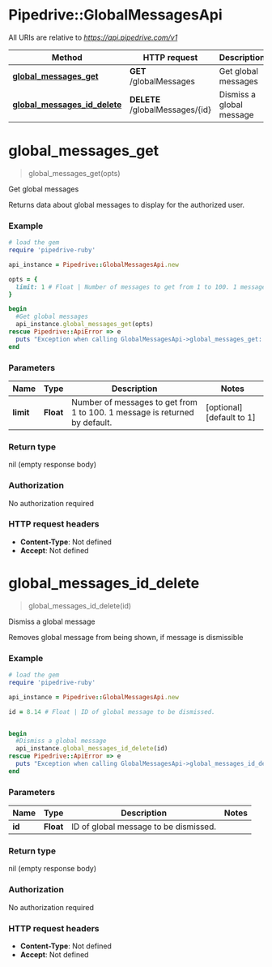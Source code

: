 # Pipedrive::GlobalMessagesApi

All URIs are relative to *https://api.pipedrive.com/v1*

Method | HTTP request | Description
------------- | ------------- | -------------
[**global_messages_get**](GlobalMessagesApi.md#global_messages_get) | **GET** /globalMessages | Get global messages
[**global_messages_id_delete**](GlobalMessagesApi.md#global_messages_id_delete) | **DELETE** /globalMessages/{id} | Dismiss a global message


# **global_messages_get**
> global_messages_get(opts)

Get global messages

Returns data about global messages to display for the authorized user.

### Example
```ruby
# load the gem
require 'pipedrive-ruby'

api_instance = Pipedrive::GlobalMessagesApi.new

opts = { 
  limit: 1 # Float | Number of messages to get from 1 to 100. 1 message is returned by default.
}

begin
  #Get global messages
  api_instance.global_messages_get(opts)
rescue Pipedrive::ApiError => e
  puts "Exception when calling GlobalMessagesApi->global_messages_get: #{e}"
end
```

### Parameters

Name | Type | Description  | Notes
------------- | ------------- | ------------- | -------------
 **limit** | **Float**| Number of messages to get from 1 to 100. 1 message is returned by default. | [optional] [default to 1]

### Return type

nil (empty response body)

### Authorization

No authorization required

### HTTP request headers

 - **Content-Type**: Not defined
 - **Accept**: Not defined



# **global_messages_id_delete**
> global_messages_id_delete(id)

Dismiss a global message

Removes global message from being shown, if message is dismissible

### Example
```ruby
# load the gem
require 'pipedrive-ruby'

api_instance = Pipedrive::GlobalMessagesApi.new

id = 8.14 # Float | ID of global message to be dismissed.


begin
  #Dismiss a global message
  api_instance.global_messages_id_delete(id)
rescue Pipedrive::ApiError => e
  puts "Exception when calling GlobalMessagesApi->global_messages_id_delete: #{e}"
end
```

### Parameters

Name | Type | Description  | Notes
------------- | ------------- | ------------- | -------------
 **id** | **Float**| ID of global message to be dismissed. | 

### Return type

nil (empty response body)

### Authorization

No authorization required

### HTTP request headers

 - **Content-Type**: Not defined
 - **Accept**: Not defined



